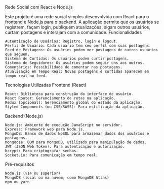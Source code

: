 Rede Social com React e Node.js

Este projeto é uma rede social simples desenvolvida com React para o frontend e Node.js para o backend. A aplicação permite que os usuários se registrem, façam login, publiquem atualizações, sigam outros usuários, curtam postagens e interajam com a comunidade.
Funcionalidades

    Autenticação de Usuários: Registro, login e logout.
    Perfil de Usuário: Cada usuário tem seu perfil com suas postagens.
    Feed de Postagens: Os usuários podem ver postagens de outros usuários que seguem.
    Sistema de Curtidas: Os usuários podem curtir postagens.
    Sistema de Seguidores: Os usuários podem seguir uns aos outros.
    Comentários: Possibilidade de comentar nas postagens.
    Atualização em Tempo Real: Novas postagens e curtidas aparecem em tempo real no feed.

Tecnologias Utilizadas
Frontend (React)

    React: Biblioteca para construção da interface de usuário.
    React Router: Gerenciamento de rotas na aplicação.
    Redux (opcional): Gerenciamento global do estado da aplicação.
    Styled Components (ou CSS/SASS): Para estilização da aplicação.

Backend (Node.js)

    Node.js: Ambiente de execução JavaScript no servidor.
    Express: Framework web para Node.js.
    MongoDB: Banco de dados NoSQL para armazenar dados dos usuários e postagens.
    Mongoose: ODM para MongoDB, utilizado para manipulação de dados.
    JWT (JSON Web Token): Para autenticação e autorização.
    bcrypt: Para criptografar senhas.
    Socket.io: Para comunicação em tempo real.

Pré-requisitos

    Node.js (v14 ou superior)
    MongoDB (local ou na nuvem, como MongoDB Atlas)
    npm ou yarn

